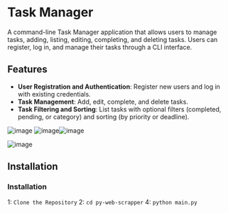 # Task Manager

A command-line Task Manager application that allows users to manage tasks, adding, listing, editing, completing, and deleting tasks. Users can register, log in, and manage their tasks through a CLI interface.

## Features

- **User Registration and Authentication**: Register new users and log in with existing credentials.
- **Task Management**: Add, edit, complete, and delete tasks.
- **Task Filtering and Sorting**: List tasks with optional filters (completed, pending, or category) and sorting (by priority or deadline).

![image](https://github.com/user-attachments/assets/33ab5dd8-ba00-4edb-b2c4-6ba85c25daff)
![image](https://github.com/user-attachments/assets/d2e91d27-c121-4291-87cb-a546a8e6dd03)![image](https://github.com/user-attachments/assets/f6d32f32-ad36-4ad3-9e97-eed9d082db29)

![image](https://github.com/user-attachments/assets/d688078c-8fcf-4039-900f-33b0a4a90dc8)

## Installation
### Installation

1: `Clone the Repository`
2: `cd py-web-scrapper`
4: `python main.py`
